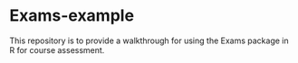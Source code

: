 # Exams-example

This repository is to provide a walkthrough for using the Exams package in R for course assessment.
